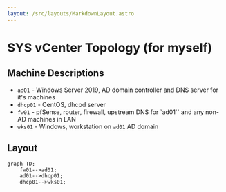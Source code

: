 ```yaml
---
layout: /src/layouts/MarkdownLayout.astro
---
```

# SYS vCenter Topology (for myself)

## Machine Descriptions
* `ad01` - Windows Server 2019, AD domain controller and DNS server for it's machines
* `dhcp01` - CentOS, dhcpd server
* `fw01` - pfSense, router, firewall, upstream DNS for `ad01`` and any non-AD machines in LAN
* `wks01` - Windows, workstation on `ad01` AD domain

## Layout
```mermaid
graph TD;
    fw01-->ad01;
    ad01-->dhcp01;
    dhcp01-->wks01;
```